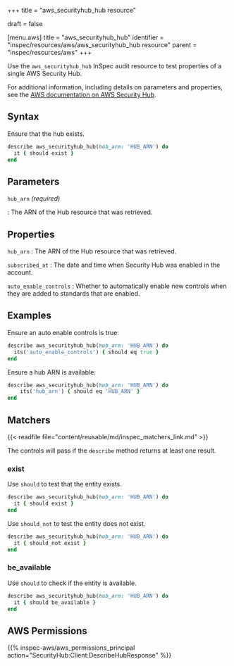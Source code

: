 +++
title = "aws_securityhub_hub resource"

draft = false


[menu.aws]
title = "aws_securityhub_hub"
identifier = "inspec/resources/aws/aws_securityhub_hub resource"
parent = "inspec/resources/aws"
+++

Use the `aws_securityhub_hub` InSpec audit resource to test properties of a single AWS Security Hub.

For additional information, including details on parameters and properties, see the [AWS documentation on AWS Security Hub](https://docs.aws.amazon.com/securityhub/1.0/APIReference/API_DescribeHub.html).

## Syntax

Ensure that the hub exists.

```ruby
describe aws_securityhub_hub(hub_arn: 'HUB_ARN') do
  it { should exist }
end
```

## Parameters

`hub_arn` _(required)_

: The ARN of the Hub resource that was retrieved.

## Properties

`hub_arn`
: The ARN of the Hub resource that was retrieved.

`subscribed_at`
: The date and time when Security Hub was enabled in the account.

`auto_enable_controls`
: Whether to automatically enable new controls when they are added to standards that are enabled.

## Examples

Ensure an auto enable controls is true:

```ruby
describe aws_securityhub_hub(hub_arn: 'HUB_ARN') do
  its('auto_enable_controls') { should eq true }
end
```

Ensure a hub ARN is available:

```ruby
describe aws_securityhub_hub(hub_arn: 'HUB_ARN') do
    its('hub_arn') { should eq 'HUB_ARN' }
end
```

## Matchers

{{< readfile file="content/reusable/md/inspec_matchers_link.md" >}}

The controls will pass if the `describe` method returns at least one result.

### exist

Use `should` to test that the entity exists.

```ruby
describe aws_securityhub_hub(hub_arn: 'HUB_ARN') do
  it { should exist }
end
```

Use `should_not` to test the entity does not exist.

```ruby
describe aws_securityhub_hub(hub_arn: 'HUB_ARN') do
  it { should_not exist }
end
```

### be_available

Use `should` to check if the entity is available.

```ruby
describe aws_securityhub_hub(hub_arn: 'HUB_ARN') do
  it { should be_available }
end
```

## AWS Permissions

{{% inspec-aws/aws_permissions_principal action="SecurityHub:Client:DescribeHubResponse" %}}
